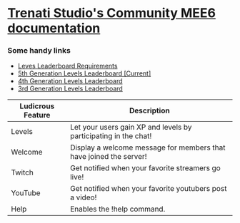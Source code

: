 # [Trenati Studio's Community MEE6 documentation](https://github.com/TRENATTI/Mee6-documentation)

### Some handy links
* [Leves Leaderboard Requirements](docs/levels_xp.md)
* [5th Generation Levels Leaderboard [Current]](https://mee6.xyz/en/GoToSpace)
* [4th Generation Levels Leaderboard](https://mee6.xyz/leaderboard/368111424297238558)
* [3rd Generation Levels Leaderboard](https://mee6.xyz/leaderboard/352861569677262851)




|Ludicrous Feature|Description|
|-------|-----------|
|Levels|Let your users gain XP and levels by participating in the chat!|
|Welcome|Display a welcome message for members that have joined the server!|
|Twitch|Get notified when your favorite streamers go live!|
|YouTube|Get notified when your favorite youtubers post a video!|
|Help|Enables the !help command.|